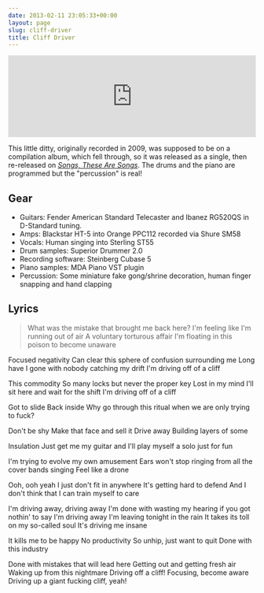 ```yaml
---
date: 2013-02-11 23:05:33+00:00
layout: page
slug: cliff-driver
title: Cliff Driver
---
```


<iframe width="100%" height="166" scrolling="no" frameborder="no" src="https://w.soundcloud.com/player/?url=https%3A//api.soundcloud.com/tracks/9996709&amp;color=ff5500&amp;auto_play=false&amp;hide_related=false&amp;show_comments=true&amp;show_user=true&amp;show_reposts=false"></iframe>


This little ditty, originally recorded in 2009, was supposed to be on a compilation album, which fell through, so it was released as a single, then re-released on [_Songs, These Are Songs_](http://petepetersonmusic.com/music/songs-these-are-songs/). The drums and the piano are programmed but the "percussion" is real!


## Gear

* Guitars: Fender American Standard Telecaster and Ibanez RG520QS in D-Standard tuning.
* Amps: Blackstar HT-5 into Orange PPC112 recorded via Shure SM58
* Vocals: Human singing into Sterling ST55
* Drum samples: Superior Drummer 2.0
* Recording software: Steinberg Cubase 5
* Piano samples: MDA Piano VST plugin
* Percussion: Some miniature fake gong/shrine decoration, human finger snapping and hand clapping


## Lyrics

>What was the mistake that brought me back here?
I'm feeling like I'm running out of air
A voluntary torturous affair
I'm floating in this poison to become unaware
>
Focused negativity
Can clear this sphere of confusion surrounding me
Long have I gone with nobody catching my drift
I'm driving off of a cliff
>
This commodity
So many locks but never the proper key
Lost in my mind I'll sit here and wait for the shift
I'm driving off of a cliff
>
Got to slide
Back inside
Why go through this ritual when we are only trying to fuck?
>
Don't be shy
Make that face and sell it
Drive away
Building layers of some
>
Insulation
Just get me my guitar and I'll play myself a solo just for fun
>
I'm trying to evolve my own amusement
Ears won't stop ringing from all the cover bands singing
Feel like a drone
>
Ooh, ooh yeah I just don't fit in anywhere
It's getting hard to defend
And I don't think that I can train myself to care
>
I'm driving away, driving away
I'm done with wasting my hearing if you got nothin' to say
I'm driving away
I'm leaving tonight in the rain
It takes its toll on my so-called soul
It's driving me insane
>
It kills me to be happy
No productivity
So unhip, just want to quit
Done with this industry
>
Done with mistakes that will lead here
Getting out and getting fresh air
Waking up from this nightmare
Driving off a cliff!
Focusing, become aware
Driving up a giant fucking cliff, yeah!

